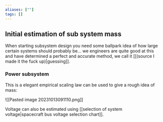 ```yaml
---
aliases: [""]
tags: []
---
```


## Initial estimation of sub system mass

When starting subsystem design you need some ballpark idea of how large certain systems should probably be... we engineers are quite good at this and have determined a perfect and accurate method, we call it [[(source I made it the fuck up)|guessing]].

### Power subsystem

This is a elegant empirical scaling law can be used to give a rough idea of mass:

![[Pasted image 20231013091110.png]]



Voltage can also be estimated using [[selection of system voltage|spacecraft bus voltage selection chart]].

